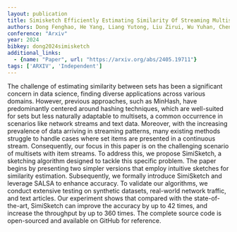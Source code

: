 ```yaml
---
layout: publication
title: Simisketch Efficiently Estimating Similarity Of Streaming Multisets
authors: Dong Fenghao, He Yang, Liang Yutong, Liu Zirui, Wu Yuhan, Chen Peiqing, Yang Tong
conference: "Arxiv"
year: 2024
bibkey: dong2024simisketch
additional_links:
  - {name: "Paper", url: "https://arxiv.org/abs/2405.19711"}
tags: ['ARXIV', 'Independent']
---
```

The challenge of estimating similarity between sets has been a significant concern in data science, finding diverse applications across various domains. However, previous approaches, such as MinHash, have predominantly centered around hashing techniques, which are well-suited for sets but less naturally adaptable to multisets, a common occurrence in scenarios like network streams and text data. Moreover, with the increasing prevalence of data arriving in streaming patterns, many existing methods struggle to handle cases where set items are presented in a continuous stream. Consequently, our focus in this paper is on the challenging scenario of multisets with item streams. To address this, we propose SimiSketch, a sketching algorithm designed to tackle this specific problem. The paper begins by presenting two simpler versions that employ intuitive sketches for similarity estimation. Subsequently, we formally introduce SimiSketch and leverage SALSA to enhance accuracy. To validate our algorithms, we conduct extensive testing on synthetic datasets, real-world network traffic, and text articles. Our experiment shows that compared with the state-of-the-art, SimiSketch can improve the accuracy by up to 42 times, and increase the throughput by up to 360 times. The complete source code is open-sourced and available on GitHub for reference.
